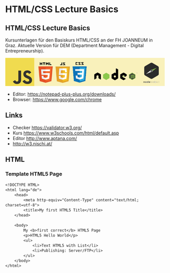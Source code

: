 # HTML/CSS Lecture Basics
## HTML/CSS Lecture Basics

Kursunterlagen für den Basiskurs HTML/CSS an der FH JOANNEUM in Graz.
Aktuelle Version für DEM (Department Management - Digital Entrepreneurship).

![HTML Basics](/assets/logo.png)

* Editor: https://notepad-plus-plus.org/downloads/
* Browser: https://www.google.com/chrome

## Links

* Checker https://validator.w3.org/
* Kurs https://www.w3schools.com/html/default.asp
* Editor http://www.aptana.com/
* http://w3.nischi.at/

## HTML
### Template HTML5 Page
```
<!DOCTYPE HTML>
<html lang="de">
	<head>
		<meta http-equiv="Content-Type" content="text/html; charset=utf-8"> 
		<title>My first HTML5 Title</title>
	</head>

	<body>
		My <b>first correct</b> HTML5 Page
		<p>HTML5 Hello World</p>
		<ul>
			<li>Text HTML5 with List</li>
			<li>Publishing: Server/FTP</li>
		</ul>
	</body>
</html>
```
